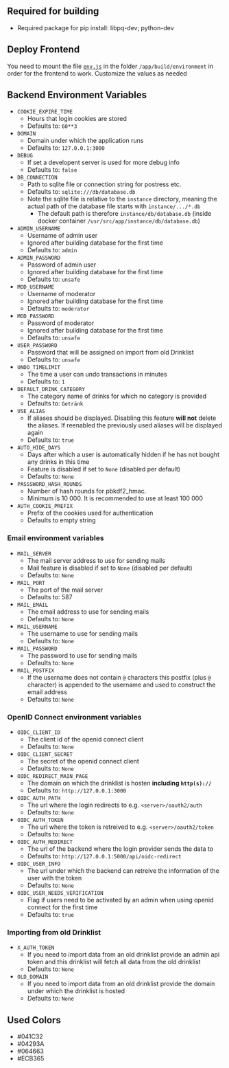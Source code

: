 ## Required for building
* Required package for pip install: libpq-dev; python-dev

## Deploy Frontend
You need to mount the file   [`env.js`](frontend/public/environment/env.js) in the folder `/app/build/environment` in order for the frontend to work. Customize the values as needed

## Backend Environment Variables
* `COOKIE_EXPIRE_TIME`
  * Hours that login cookies are stored
  * Defaults to: `60**3`
* `DOMAIN`
  * Domain under which the application runs
  * Defaults to: `127.0.0.1:3000`
* `DEBUG`
  * If set a developent server is used for more debug info
  * Defaults to: `false`
* `DB_CONNECTION`
  * Path to sqlite file or connection string for postress etc.
  * Defaults to: `sqlite:///db/database.db`
  * Note the sqlite file is relative to the `instance` directory, meaning the actual path of the database file starts with `instance/.../*.db`
    * The default path is therefore `instance/db/database.db` (inside docker container `/usr/src/app/instance/db/database.db`)
* `ADMIN_USERNAME`
  * Username of admin user
  * Ignored after building database for the first time
  * Defaults to: `admin`
* `ADMIN_PASSWORD`
  * Password of admin user
  * Ignored after building database for the first time
  * Defaults to: `unsafe`
* `MOD_USERNAME`
  * Username of moderator
  * Ignored after building database for the first time
  * Defaults to: `moderator`
* `MOD_PASSWORD`
  * Password of moderator
  * Ignored after building database for the first time
  * Defaults to: `unsafe`
* `USER_PASSWORD`
  * Password that will be assigned on import from old Drinklist
  * Defaults to: `unsafe`
* `UNDO_TIMELIMIT`
  * The time a user can undo transactions in minutes
  * Defaults to: `1`
* `DEFAULT_DRINK_CATEGORY`
  * The category name of drinks for which no category is provided
  * Defaults to: `Getränk`
* `USE_ALIAS`
  * If aliases should be displayed. Disabling this feature **will not** delete the aliases. If reenabled the previously used aliases will be displayed again
  * Defaults to: `true`
* `AUTO_HIDE_DAYS`
  * Days after which a user is automatically hidden if he has not bought any drinks in this time
  * Feature is disabled if set to `None` (disabled per default)
  * Defaults to: `None`
* `PASSSWORD_HASH_ROUNDS`
  * Number of hash rounds for pbkdf2_hmac.
  * Minimum is 10 000. It is recommended to use at least 100 000
* `AUTH_COOKIE_PREFIX`
  * Prefix of the cookies used for authentication
  * Defaults to empty string
  
### Email environment variables
* `MAIL_SERVER`
  * The mail server address to use for sending mails
  * Mail feature is disabled if set to `None` (disabled per default)
  * Defaults to: `None`
* `MAIL_PORT`
  * The port of the mail server
  * Defaults to: 587
* `MAIL_EMAIL`
  * The email address to use for sending mails
  * Defaults to: `None`
* `MAIL_USERNAME`
  * The username to use for sending mails
  * Defaults to: `None`
* `MAIL_PASSWORD`
  * The password to use for sending mails
  * Defaults to: `None`
* `MAIL_POSTFIX`
  * If the username does not contain `@` characters this postfix (plus `@` character) is appended to the username and used to construct the email address
  * Defaults to: `None`

### OpenID Connect environment variables
* `OIDC_CLIENT_ID`
  * The client id of the openid connect client
  * Defaults to: `None`
* `OIDC_CLIENT_SECRET`
  * The secret of the openid connect client
  * Defaults to: `None`
* `OIDC_REDIRECT_MAIN_PAGE`
  * The domain on which the drinklist is hosten **including `http(s)://`**
  * Defaults to: `http://127.0.0.1:3000`
* `OIDC_AUTH_PATH`
  * The url where the login redirects to e.g. `<server>/oauth2/auth`
  * Defaults to: `None`
* `OIDC_AUTH_TOKEN`
  * The url where the token is retreived to e.g. `<server>/oauth2/token`
  * Defaults to: `None`
* `OIDC_AUTH_REDIRECT`
  * The url of the backend where the login provider sends the data to
  * Defaults to: `http://127.0.0.1:5000/api/oidc-redirect`
* `OIDC_USER_INFO`
  * The url under which the backend can retreive the information of the user with the token
  * Defaults to: `None`
* `OIDC_USER_NEEDS_VERIFICATION`
  * Flag if users need to be activated by an admin when using openid connect for the first time
  * Defaults to: `true`

### Importing from old Drinklist
* `X_AUTH_TOKEN`
  * If you need to import data from an old drinklist provide an admin api token and this drinklist will fetch all data from the old drinklist
  * Defaults to: `None`
* `OLD_DOMAIN`
  * If you need to import data from an old drinklist provide the domain under which the drinklist is hosted
  * Defaults to: `None`

## Used Colors
* #041C32
* #04293A
* #064663
* #ECB365
